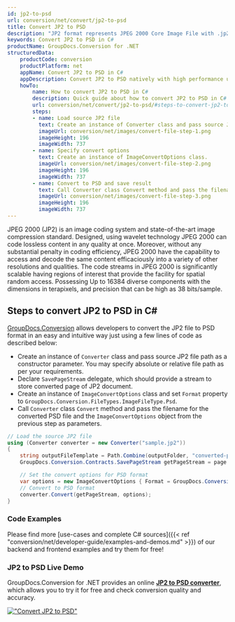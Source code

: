 ```yaml
---
id: jp2-to-psd
url: conversion/net/convert/jp2-to-psd
title: Convert JP2 to PSD
description: "JP2 format represents JPEG 2000 Core Image File with .jp2 extension. Learn how to convert JP2 to PSD file programmatically in C# language using GroupDocs.Conversion for .NET library."
keywords: Convert JP2 to PSD in C#
productName: GroupDocs.Conversion for .NET
structuredData:
    productCode: conversion
    productPlatform: net
    appName: Convert JP2 to PSD in C#
    appDescription: Convert JP2 to PSD natively with high performance using C# language and server side GroupDocs.Conversion for .NET APIs, without the use of any software like Microsoft or Open Office.
    howTo:
        name: How to convert JP2 to PSD in C# 
        description: Quick guide about how to convert JP2 to PSD in C# with high performance and accuracy.
        url: conversion/net/convert/jp2-to-psd/#steps-to-convert-jp2-to-psd-in-c
        steps:
        - name: Load source JP2 file 
          text: Create an instance of Converter class and pass source JP2 file path as a constructor parameter. You may specify absolute or relative file path as per your requirements. 
          imageUrl: conversion/net/images/convert-file-step-1.png
          imageHeight: 196
          imageWidth: 737
        - name: Specify convert options 
          text: Create an instance of ImageConvertOptions class.
          imageUrl: conversion/net/images/convert-file-step-2.png
          imageHeight: 196
          imageWidth: 737
        - name: Convert to PSD and save result 
          text: Call Converter class Convert method and pass the filename for the converted HTML file and the ImageConvertOptions object from the previous step as parameters.
          imageUrl: conversion/net/images/convert-file-step-3.png
          imageHeight: 196
          imageWidth: 737
---
```


JPEG 2000 (JP2) is an image coding system and state-of-the-art image compression standard. Designed, using wavelet technology JPEG 2000 can code lossless content in any quality at once. Moreover, without any substantial penalty in coding efficiency, JPEG 2000  have the capability to access and decode the same content efficaciously into a variety of other resolutions and qualities. The code streams in JPEG 2000 is significantly scalable having regions of interest that provide the facility for spatial random access. Possessing Up to 16384 diverse components with the dimensions in terapixels, and precision that can be high as 38 bits/sample.

## Steps to convert JP2 to PSD in C#

[GroupDocs.Conversion](https://products.groupdocs.com/conversion/net) allows developers to convert the JP2 file to PSD format in an easy and intuitive way just using a few lines of code as described below:

* Create an instance of `Converter` class and pass source JP2 file path as a constructor parameter. You may specify absolute or relative file path as per your requirements. 
* Declare `SavePageStream` delegate, which should provide a stream to store converted page of JP2 document.
* Create an instance of `ImageConvertOptions` class and set `Format` property to `GroupDocs.Conversion.FileTypes.ImageFileType.Psd`.
* Call `Converter` class `Convert` method and pass the filename for the converted PSD file and the `ImageConvertOptions` object from the previous step as parameters.

```csharp
// Load the source JP2 file
using (Converter converter = new Converter("sample.jp2"))
{
    string outputFileTemplate = Path.Combine(outputFolder, "converted-page-{0}.psd");
    GroupDocs.Conversion.Contracts.SavePageStream getPageStream = page => new FileStream(string.Format(outputFileTemplate, page), FileMode.Create);

    // Set the convert options for PSD format
    var options = new ImageConvertOptions { Format = GroupDocs.Conversion.FileTypes.ImageFileType.Psd };   
    // Convert to PSD format
    converter.Convert(getPageStream, options);
}
```

### Code Examples

Please find more [use-cases and complete C# sources]({{< ref "conversion/net/developer-guide/examples-and-demos.md" >}}) of our backend and frontend examples and try them for free!

### JP2 to PSD Live Demo

GroupDocs.Conversion for .NET provides an online [**JP2 to PSD converter**](https://products.groupdocs.app/conversion/jp2-to-psd), which allows you to try it for free and check conversion quality and accuracy.

[!["Convert JP2 to PSD"](conversion/net/images/convert-to-psd/convert-jp2-to-psd.png)](https://products.groupdocs.app/conversion/jp2-to-psd)
